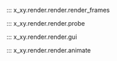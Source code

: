 ::: x_xy.render.render.render_frames

::: x_xy.render.render.probe

::: x_xy.render.render.gui

::: x_xy.render.render.animate
